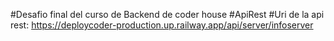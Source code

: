 #Desafio final del curso de Backend de coder house
#ApiRest
#Uri de la api rest: https://deploycoder-production.up.railway.app/api/server/infoserver
